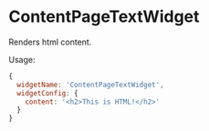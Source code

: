 # ContentPageTextWidget

Renders html content.

Usage: 
```javascript
{
  widgetName: 'ContentPageTextWidget',
  widgetConfig: {
    content: '<h2>This is HTML!</h2>'
  }
}
```
